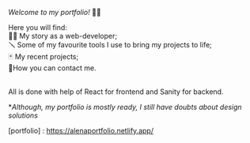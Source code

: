 _Welcome to my portfolio!_ 👩‍🎨

Here you will find: <br>
👩‍💻 My story as a web-developer; <br>
🪛 Some of my favourite tools I use to bring my projects to life;<br>
🃏 My recent projects; <br>
📧How you can contact me.<br><br>

All is done with help of React for frontend and Sanity for backend.

*_Although, my portfolio is mostly ready, I still have doubts about design solutions_

[portfolio] : <https://alenaportfolio.netlify.app/>
